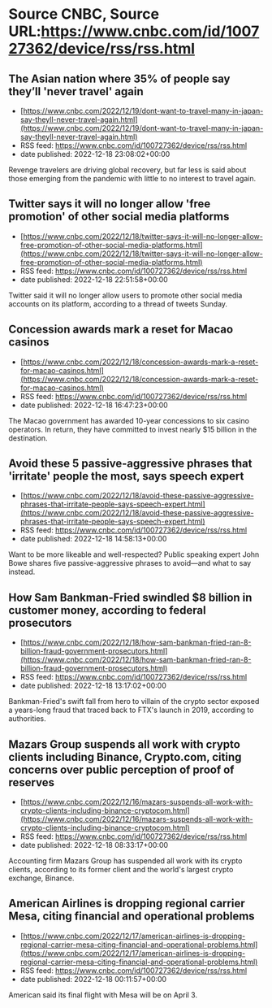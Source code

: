 # Source CNBC, Source URL:https://www.cnbc.com/id/100727362/device/rss/rss.html

## The Asian nation where 35% of people say they’ll 'never travel' again
 - [https://www.cnbc.com/2022/12/19/dont-want-to-travel-many-in-japan-say-theyll-never-travel-again.html](https://www.cnbc.com/2022/12/19/dont-want-to-travel-many-in-japan-say-theyll-never-travel-again.html)
 - RSS feed: https://www.cnbc.com/id/100727362/device/rss/rss.html
 - date published: 2022-12-18 23:08:02+00:00

Revenge travelers are driving global recovery, but far less is said about those emerging from the pandemic with little to no interest to travel again.

## Twitter says it will no longer allow 'free promotion' of other social media platforms
 - [https://www.cnbc.com/2022/12/18/twitter-says-it-will-no-longer-allow-free-promotion-of-other-social-media-platforms.html](https://www.cnbc.com/2022/12/18/twitter-says-it-will-no-longer-allow-free-promotion-of-other-social-media-platforms.html)
 - RSS feed: https://www.cnbc.com/id/100727362/device/rss/rss.html
 - date published: 2022-12-18 22:51:58+00:00

Twitter said it will no longer allow users to promote other social media accounts on its platform, according to a thread of tweets Sunday.

## Concession awards mark a reset for Macao casinos
 - [https://www.cnbc.com/2022/12/18/concession-awards-mark-a-reset-for-macao-casinos.html](https://www.cnbc.com/2022/12/18/concession-awards-mark-a-reset-for-macao-casinos.html)
 - RSS feed: https://www.cnbc.com/id/100727362/device/rss/rss.html
 - date published: 2022-12-18 16:47:23+00:00

The Macao government has awarded 10-year concessions to six casino operators. In return, they have committed to invest nearly $15 billion in the destination.

## Avoid these 5 passive-aggressive phrases that 'irritate' people the most, says speech expert
 - [https://www.cnbc.com/2022/12/18/avoid-these-passive-aggressive-phrases-that-irritate-people-says-speech-expert.html](https://www.cnbc.com/2022/12/18/avoid-these-passive-aggressive-phrases-that-irritate-people-says-speech-expert.html)
 - RSS feed: https://www.cnbc.com/id/100727362/device/rss/rss.html
 - date published: 2022-12-18 14:58:13+00:00

Want to be more likeable and well-respected? Public speaking expert John Bowe shares five passive-aggressive phrases to avoid—and what to say instead.

## How Sam Bankman-Fried swindled $8 billion in customer money, according to federal prosecutors
 - [https://www.cnbc.com/2022/12/18/how-sam-bankman-fried-ran-8-billion-fraud-government-prosecutors.html](https://www.cnbc.com/2022/12/18/how-sam-bankman-fried-ran-8-billion-fraud-government-prosecutors.html)
 - RSS feed: https://www.cnbc.com/id/100727362/device/rss/rss.html
 - date published: 2022-12-18 13:17:02+00:00

Bankman-Fried's swift fall from hero to villain of the crypto sector exposed a years-long fraud that traced back to FTX's launch in 2019, according to authorities.

## Mazars Group suspends all work with crypto clients including Binance, Crypto.com, citing concerns over public perception of proof of reserves
 - [https://www.cnbc.com/2022/12/16/mazars-suspends-all-work-with-crypto-clients-including-binance-cryptocom.html](https://www.cnbc.com/2022/12/16/mazars-suspends-all-work-with-crypto-clients-including-binance-cryptocom.html)
 - RSS feed: https://www.cnbc.com/id/100727362/device/rss/rss.html
 - date published: 2022-12-18 08:33:17+00:00

Accounting firm Mazars Group has suspended all work with its crypto clients, according to its former client and the world's largest crypto exchange, Binance.

## American Airlines is dropping regional carrier Mesa, citing financial and operational problems
 - [https://www.cnbc.com/2022/12/17/american-airlines-is-dropping-regional-carrier-mesa-citing-financial-and-operational-problems.html](https://www.cnbc.com/2022/12/17/american-airlines-is-dropping-regional-carrier-mesa-citing-financial-and-operational-problems.html)
 - RSS feed: https://www.cnbc.com/id/100727362/device/rss/rss.html
 - date published: 2022-12-18 00:11:57+00:00

American said its final flight with Mesa will be on April 3.
